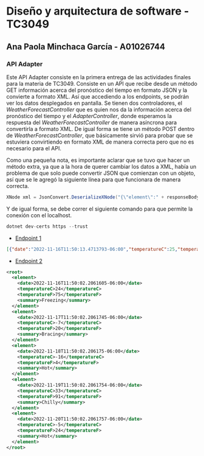 # Diseño y arquitectura de software - TC3049
## Ana Paola Minchaca García - A01026744
### API Adapter

Este API Adapter consiste en la primera entrega de las actividades finales para la materia de TC3049. Consiste en un API que recibe desde un método GET información acerca del pronóstico del tiempo en formato JSON y la convierte a formato XML. Así que accediendo a los endpoints, se podrán ver los datos desplegados en pantalla.
Se tienen dos controladores, el *WeatherForecastController* que es quien nos da la información acerca del pronóstico del tiempo y el *AdapterController*, donde esperamos la respuesta del *WeatherForecastController* de manera asíncrona para convertirla a formato XML. De igual forma se tiene un método POST dentro de *WeatherForecastController*, que básicamente sirvió para probar que se estuviera convirtiendo en formato XML de manera correcta pero que no es necesario para el API. 

Como una pequeña nota, es importante aclarar que se tuvo que hacer un método extra, ya que a la hora de querer cambiar los datos a XML, había un problema de que solo puede convertir JSON que comienzan con un objeto, así que se le agregó la siguiente línea para que funcionara de manera correcta. 
``` C#
XNode xml = JsonConvert.DeserializeXNode("{\"element\":" + responseBody + "}", "root");
```
Y de igual forma, se debe correr el siguiente comando para que permite la conexión con el localhost.
``` C#
dotnet dev-certs https --trust
```

- [Endpoint 1](https://localhost:7076/WeatherForecast)
``` json
[{"date":"2022-11-16T11:50:13.4713793-06:00","temperatureC":25,"temperatureF":76,"summary":"Sweltering"},{"date":"2022-11-17T11:50:13.4713894-06:00","temperatureC":25,"temperatureF":76,"summary":"Balmy"},{"date":"2022-11-18T11:50:13.4713897-06:00","temperatureC":44,"temperatureF":111,"summary":"Chilly"},{"date":"2022-11-19T11:50:13.4713899-06:00","temperatureC":-16,"temperatureF":4,"summary":"Hot"},{"date":"2022-11-20T11:50:13.4713902-06:00","temperatureC":-15,"temperatureF":6,"summary":"Bracing"}]
```
- [Endpoint 2](https://localhost:7076/Adapter)
``` xml
<root>
  <element>
    <date>2022-11-16T11:50:02.2061605-06:00</date>
    <temperatureC>24</temperatureC>
    <temperatureF>75</temperatureF>
    <summary>Freezing</summary>
  </element>
  <element>
    <date>2022-11-17T11:50:02.2061745-06:00</date>
    <temperatureC>-7</temperatureC>
    <temperatureF>20</temperatureF>
    <summary>Bracing</summary>
  </element>
  <element>
    <date>2022-11-18T11:50:02.206175-06:00</date>
    <temperatureC>-16</temperatureC>
    <temperatureF>4</temperatureF>
    <summary>Hot</summary>
  </element>
  <element>
    <date>2022-11-19T11:50:02.2061754-06:00</date>
    <temperatureC>33</temperatureC>
    <temperatureF>91</temperatureF>
    <summary>Chilly</summary>
  </element>
  <element>
    <date>2022-11-20T11:50:02.2061757-06:00</date>
    <temperatureC>-5</temperatureC>
    <temperatureF>24</temperatureF>
    <summary>Hot</summary>
  </element>
</root>
```

